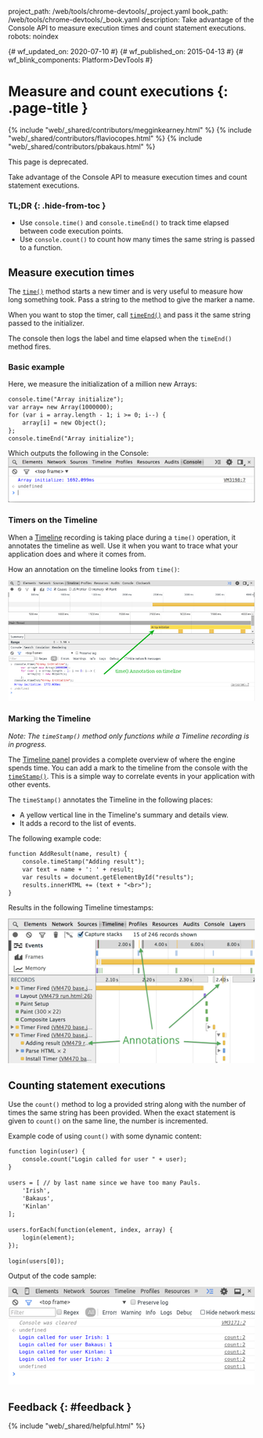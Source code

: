 project_path: /web/tools/chrome-devtools/_project.yaml
book_path: /web/tools/chrome-devtools/_book.yaml
description: Take advantage of the Console API to measure execution times and count statement executions.
robots: noindex

{# wf_updated_on: 2020-07-10 #}
{# wf_published_on: 2015-04-13 #}
{# wf_blink_components: Platform>DevTools #}

# Measure and count executions {: .page-title }

{% include "web/_shared/contributors/megginkearney.html" %}
{% include "web/_shared/contributors/flaviocopes.html" %}
{% include "web/_shared/contributors/pbakaus.html" %}


<aside class="warning">
  This page is deprecated.
</aside>

Take advantage of the Console API to measure execution times and count statement executions.


### TL;DR {: .hide-from-toc }
- Use <code>console.time()</code> and <code>console.timeEnd()</code> to track time elapsed between code execution points.
- Use <code>console.count()</code> to count how many times the same string is passed to a function.


## Measure execution times

The [`time()`](./console-reference#consoletimelabel) method starts a new timer and is very useful to measure how long something took. Pass a string to the method to give the marker a name.

When you want to stop the timer, call [`timeEnd()`](./console-reference#consoletimeendlabel) and pass it the same string passed to the initializer.

The console then logs the label and time elapsed when the `timeEnd()` method fires.

### Basic example

Here, we measure the initialization of a million new Arrays:


    console.time("Array initialize");
    var array= new Array(1000000);
    for (var i = array.length - 1; i >= 0; i--) {
        array[i] = new Object();
    };
    console.timeEnd("Array initialize");
    

Which outputs the following in the Console:
![Time elapsed](images/track-executions-time-duration.png)

### Timers on the Timeline

When a [Timeline](/web/tools/chrome-devtools/profile/evaluate-performance/timeline-tool) recording is taking place during a `time()` operation, it annotates the timeline as well. Use it when you want to trace what your application does and where it comes from.

How an annotation on the timeline looks from `time()`:

![Time annotation on timeline](images/track-executions-time-annotation-on-timeline.png)

### Marking the Timeline

*Note: The `timeStamp()` method only functions while a Timeline recording is in progress.*

The [Timeline panel](/web/tools/chrome-devtools/profile/evaluate-performance/timeline-tool) provides a complete overview of where the engine spends time.
You can add a mark to the timeline from the console with the [`timeStamp()`](./console-reference#consoletimestamplabel). This is a simple way to correlate events in your application with other events.

The `timeStamp()` annotates the Timeline in the following places:

- A yellow vertical line in the Timeline's summary and details view.
- It adds a record to the list of events.

The following example code:


    function AddResult(name, result) {
        console.timeStamp("Adding result");
        var text = name + ': ' + result;
        var results = document.getElementById("results");
        results.innerHTML += (text + "<br>");
    }
    

Results in the following Timeline timestamps:

![Timestamps in the timeline](images/track-executions-timestamp2.png)

## Counting statement executions

Use the `count()` method to log a provided string along with the number of times the same string has been provided. When the exact statement is given to `count()` on the same line, the number is incremented.

Example code of using `count()` with some dynamic content:


    function login(user) {
        console.count("Login called for user " + user);
    }
    
    users = [ // by last name since we have too many Pauls.
        'Irish',
        'Bakaus',
        'Kinlan'
    ];
    
    users.forEach(function(element, index, array) {
        login(element);
    });
    
    login(users[0]);
    

Output of the code sample:

![console.count() example output](images/track-executions-console-count.png)

## Feedback {: #feedback }

{% include "web/_shared/helpful.html" %}
